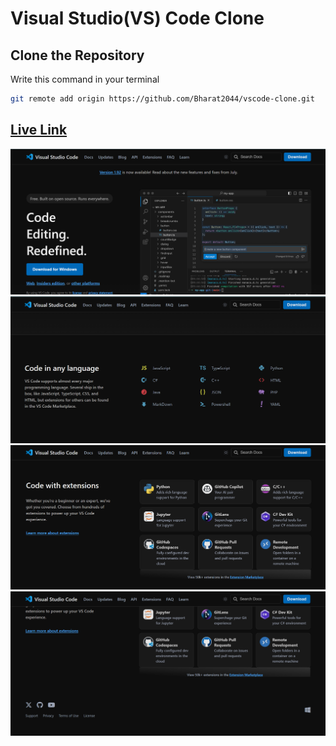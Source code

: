 # Visual Studio(VS) Code Clone

## Clone the Repository
Write this command in your terminal

```sh
git remote add origin https://github.com/Bharat2044/vscode-clone.git
```

## [Live Link](https://vscode-clone-bharat.vercel.app/)

![image1](./live%20link%20images/1.png)
![image2](./live%20link%20images/2.png)
![image3](./live%20link%20images/3.png)
![image4](./live%20link%20images/4.png)